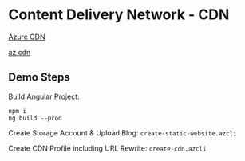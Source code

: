 # Content Delivery Network - CDN

[Azure CDN](https://docs.microsoft.com/en-us/azure/cdn/)

[az cdn](https://docs.microsoft.com/en-us/cli/azure/cdn?view=azure-cli-latest)

## Demo Steps

Build Angular Project:

```
npm i
ng build --prod
```

Create Storage Account & Upload Blog: `create-static-website.azcli`

Create CDN Profile including URL Rewrite: `create-cdn.azcli`
